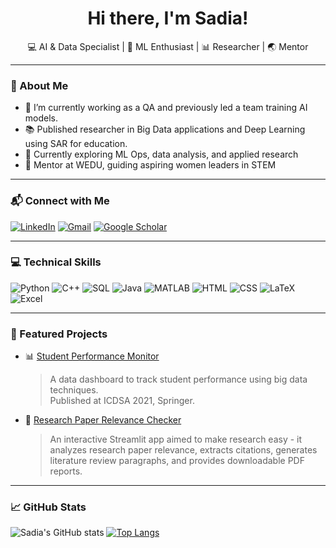 <h1 align="center">Hi there, I'm Sadia!</h1>

<p align="center">
💻 AI & Data Specialist | 🤖 ML Enthusiast | 📊 Researcher | 🌏 Mentor  
</p>

---

### 🌟 About Me

- 🔭 I’m currently working as a QA and previously led a team training AI models.
- 📚 Published researcher in Big Data applications and Deep Learning using SAR for education.
- 🌱 Currently exploring ML Ops, data analysis, and applied research
- 🤝 Mentor at WEDU, guiding aspiring women leaders in STEM
  
---

### 📬 Connect with Me

[![LinkedIn](https://img.shields.io/badge/LinkedIn-blue?style=flat&logo=linkedin)]([https://www.linkedin.com/in/your-link](https://www.linkedin.com/in/sadia-khan90/)) 
[![Gmail](https://img.shields.io/badge/Gmail-red?style=flat&logo=gmail&logoColor=white)](mailto:sdkhn8272@gmail.com)
[![Google Scholar](https://img.shields.io/badge/Google%20Scholar-4285F4?style=flat&logo=googlescholar&logoColor=white)](https://scholar.google.com/citations?hl=en&user=6-Rb6Z4AAAAJ)

---

### 💻 Technical Skills

![Python](https://img.shields.io/badge/-Python-black?style=flat&logo=Python)
![C++](https://img.shields.io/badge/-C++-00599C?style=flat&logo=c%2B%2B)
![SQL](https://img.shields.io/badge/-SQL-4479A1?style=flat&logo=MySQL)
![Java](https://img.shields.io/badge/-Java-007396?style=flat&logo=java)
![MATLAB](https://img.shields.io/badge/-MATLAB-orange?style=flat)
![HTML](https://img.shields.io/badge/-HTML5-E34F26?style=flat&logo=html5)
![CSS](https://img.shields.io/badge/-CSS3-1572B6?style=flat&logo=css3)
![LaTeX](https://img.shields.io/badge/-LaTeX-008080?style=flat)
![Excel](https://img.shields.io/badge/-Excel-217346?style=flat&logo=microsoft-excel)

---

### 📂 Featured Projects

- 📊 [Student Performance Monitor](https://link.springer.com/chapter/10.1007/978-981-16-5348-3_60)  
  > A data dashboard to track student performance using big data techniques.  
  > Published at ICDSA 2021, Springer.

- 🧠 [Research Paper Relevance Checker](https://github.com/SadiaK-art/research-paper-checker)  
  > An interactive Streamlit app aimed to make research easy - it analyzes research paper relevance, extracts citations, generates literature review paragraphs, and provides downloadable PDF reports.


---

### 📈 GitHub Stats

![Sadia's GitHub stats](https://github-readme-stats.vercel.app/api?username=SadiaK-art&show_icons=true&theme=radical)
[![Top Langs](https://github-readme-stats.vercel.app/api/top-langs/?username=SadiaK-art&layout=compact&theme=radical)](https://github.com/SadiaK-art)
